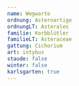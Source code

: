 ```yaml
---
name: Wegwarte
ordnung: Asternartige
ordnungLT: Asterales
familie: Korbblütler
familieLT: Asteraceae
gattung: Cichorium
art: intybus
staude: false
winter: false
karlsgarten: true
---
```

